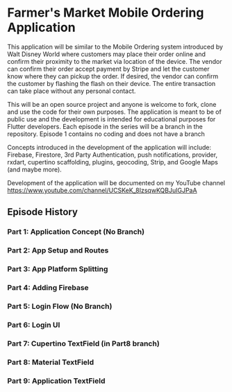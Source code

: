 # Farmer's Market Mobile Ordering Application

This application will be similar to the Mobile Ordering system introduced by Walt Disney World where customers may place their order online and confirm their proximity to the market via location of the device.  The vendor can confirm their order accept payment by Stripe and let the customer know where they can pickup the order.  If desired, the vendor can confirm the customer by flashing the flash on their device.  The entire transaction can take place without any personal contact.

This will be an open source project and anyone is welcome to fork, clone and use the code for their own purposes.  The application is meant to be of public use and the development is intended for educational purposes for Flutter developers. Each episode in the series will be a branch in the repository. Episode 1 contains no coding and does not have a branch

Concepts introduced in the development of the application will include: Firebase, Firestore, 3rd Party Authentication, push notifications, provider, rxdart, cupertino scaffolding, plugins, geocoding, Strip, and Google Maps (and maybe more). 

Development of the application will be documented on my YouTube channel https://www.youtube.com/channel/UCSKeK_8IzsqwKQBJuIGJPaA

## Episode History

### Part 1: Application Concept (No Branch)
### Part 2: App Setup and Routes
### Part 3: App Platform Splitting
### Part 4: Adding Firebase
### Part 5: Login Flow (No Branch)
### Part 6: Login UI
### Part 7: Cupertino TextField (in Part8 branch)
### Part 8: Material TextField
### Part 9: Application TextField

